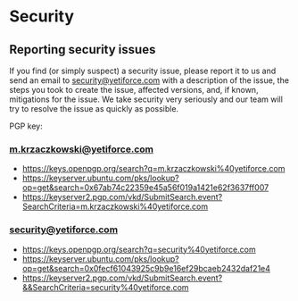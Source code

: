 # Security

## Reporting security issues

If you find (or simply suspect) a security issue, please report it to us and send an email to security@yetiforce.com with a description of the issue, the steps you took to create the issue, affected versions, and, if known, mitigations for the issue.
We take security very seriously and our team will try to resolve the issue as quickly as possible.

PGP key:
### m.krzaczkowski@yetiforce.com
- https://keys.openpgp.org/search?q=m.krzaczkowski%40yetiforce.com
- https://keyserver.ubuntu.com/pks/lookup?op=get&search=0x67ab74c22359e45a56f019a1421e62f3637ff007
- https://keyserver2.pgp.com/vkd/SubmitSearch.event?SearchCriteria=m.krzaczkowski%40yetiforce.com

### security@yetiforce.com
- https://keys.openpgp.org/search?q=security%40yetiforce.com
- https://keyserver.ubuntu.com/pks/lookup?op=get&search=0x0fecf61043925c9b9e16ef29bcaeb2432daf21e4
- https://keyserver2.pgp.com/vkd/SubmitSearch.event?&&SearchCriteria=security%40yetiforce.com
